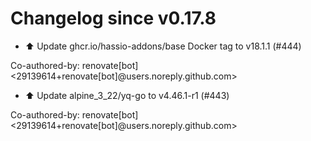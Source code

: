 # Changelog since v0.17.8
- ⬆️ Update ghcr.io/hassio-addons/base Docker tag to v18.1.1 (#444)

Co-authored-by: renovate[bot] <29139614+renovate[bot]@users.noreply.github.com> 
- ⬆️ Update alpine_3_22/yq-go to v4.46.1-r1 (#443)

Co-authored-by: renovate[bot] <29139614+renovate[bot]@users.noreply.github.com> 
